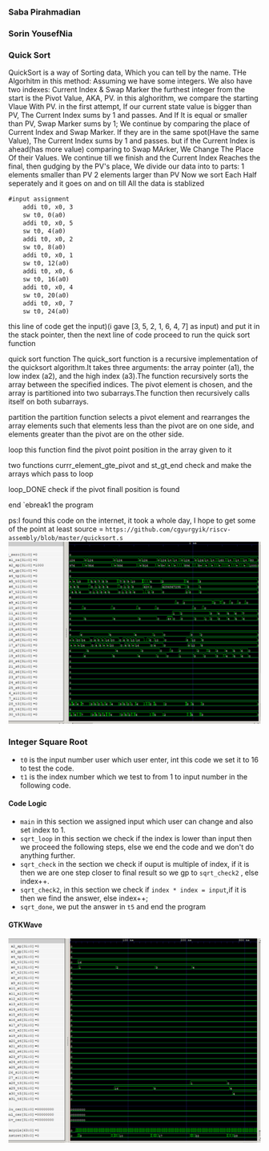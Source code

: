 ### Saba Pirahmadian
### Sorin YousefNia


### Quick Sort
QuickSort is a way of Sorting data, Which you can tell by the name.
 THe Algorhitm in this method:
Assuming we have some integers.
We also have two indexes: Current Index & Swap Marker
the furthest integer from the start is the Pivot Value, AKA, PV.
in this alghorithm, we compare the starting Vlaue With PV.
in the first attempt, If our current state value is bigger than PV, The Current Index sums by 1 and passes.
And If It is equal or smaller than PV, Swap Marker sums by 1; We continue by comparing the place of Current Index and Swap Marker. If they are in the same spot(Have the same Value),
The Current Index sums by 1 and passes. but if the Current Index is ahead(has more value) comparing to Swap MArker, We Change The Place Of their Values.
We continue till we finish and the Current Index Reaches the final, then gudging by the PV's place, We divide our data into to parts:
1 elements smaller than PV
2 elements larger than PV
Now we sort Each Half seperately and it goes on and on till All the data is stablized

```
#input assignment
    addi t0, x0, 3
    sw t0, 0(a0) 
    addi t0, x0, 5
    sw t0, 4(a0)
    addi t0, x0, 2
    sw t0, 8(a0)
    addi t0, x0, 1
    sw t0, 12(a0)
    addi t0, x0, 6
    sw t0, 16(a0)
    addi t0, x0, 4
    sw t0, 20(a0)
    addi t0, x0, 7
    sw t0, 24(a0)
```
this line of code get the input)(i gave [3, 5, 2, 1, 6, 4, 7] as input) and put it in the stack pointer, then the next line of code proceed to run the quick sort function

quick sort function
The quick_sort function is a recursive implementation of the quicksort algorithm.It takes three arguments: the array pointer (a1), the low index (a2), and the high index (a3).The function recursively sorts the array between the specified indices.
The pivot element is chosen, and the array is partitioned into two subarrays.The function then recursively calls itself on both subarrays.

partition
the partition function selects a pivot element and rearranges the array elements such that elements less than the pivot are on one side, and elements greater than the pivot are on the other side.
 
loop
this function find the pivot point position in the array given to it

two functions currr_element_gte_pivot and st_gt_end check and make the arrays which pass to loop

loop_DONE
check if the pivot finall position is found

end 
`ebreak1 the program


ps:I found this code on the internet, it took a whole day, I hope to get some of the point at least
source = `https://github.com/cgyurgyik/riscv-assembly/blob/master/quicksort.s`
![alt text](out1.png)
### Integer Square Root
- `t0` is the input number user which user enter, int this code we set it to 16 to test the code.
- `t1` is the index number which we test to from 1 to input number in the following code.
#### Code Logic
- `main` in this section we assigned input which user can change and also set index to 1.
- `sqrt_loop` in this section we check if the index is lower than input then we proceed the following steps, else we end the code and we don't do anything further.
- `sqrt_check` in the section we check if ouput is multiple of index, if it is then we are one step closer to final result so we gp to `sqrt_check2` , else  index++.
- `sqrt_check2`, in this section we check if `index * index = input`,if it is then we find the answer, else index++;
- `sqrt_done`, we put the answer in `t5` and end the program

#### GTKWave
![GTKWave Outputs](out2.png)